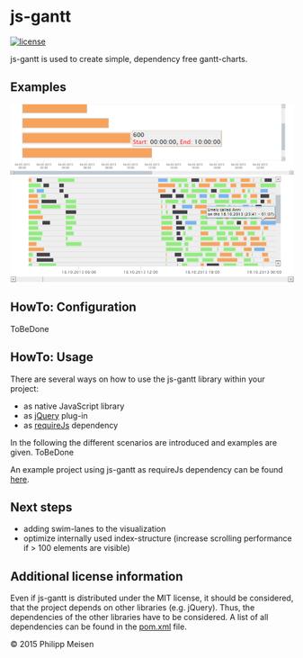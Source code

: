 js-gantt
=============

[![license](https://img.shields.io/github/license/pmeisen/js-gantt.svg)](LICENSE)

js-gantt is used to create simple, dependency free gantt-charts.

## Examples
![Example01](/docs/Example01.png)
![Example02](/docs/Example02.png)

## HowTo: Configuration
ToBeDone

## HowTo: Usage

There are several ways on how to use the js-gantt library within your project:
- as native JavaScript library
- as [jQuery](https://jquery.com/) plug-in
- as [requireJs](http://requirejs.org/) dependency

In the following the different scenarios are introduced and examples are given.
ToBeDone

An example project using js-gantt as requireJs dependency can be found [here](https://github.com/pmeisen/dis-timeintervaldataanalyzer-ui).

## Next steps
- adding swim-lanes to the visualization
- optimize internally used index-structure (increase scrolling performance if > 100 elements are visible)

## Additional license information
Even if js-gantt is distributed under the MIT license, it should be considered, that the project
depends on other libraries (e.g. jQuery). Thus, the dependencies of the other libraries have to
be considered. A list of all dependencies can be found in the [pom.xml](pom.xml) file.

&copy; 2015 Philipp Meisen